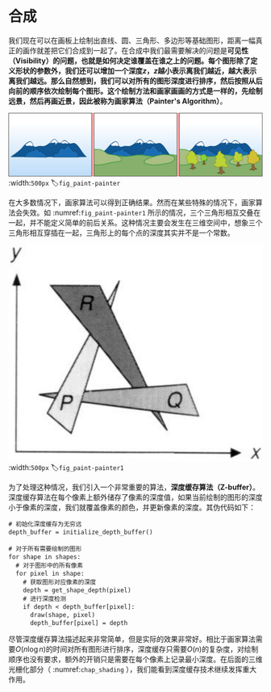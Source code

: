 # 合成

我们现在可以在画板上绘制出直线、圆、三角形、多边形等基础图形，距离一幅真正的画作就差把它们合成到一起了。在合成中我们最需要解决的问题是**可见性（Visibility）**的问题，也就是如何决定谁覆盖在谁之上的问题。每个图形除了定义形状的参数外，我们还可以增加一个深度$z$，$z$越小表示离我们越近，越大表示离我们越远。那么自然想到，我们可以对所有的图形深度进行排序，然后按照从后向前的顺序依次绘制每个图形。这个绘制方法和画家画画的方式是一样的，先绘制远景，然后再画近景，因此被称为**画家算法（Painter's Algorithm）**。

![画家算法](../../img/drawing-2d/painter.png)
:width:`500px`
:label:`fig_paint-painter`

在大多数情况下，画家算法可以得到正确结果。然而在某些特殊的情况下，画家算法会失效。如 :numref:`fig_paint-painter1` 所示的情况，三个三角形相互交叠在一起，并不能定义简单的前后关系。这种情况主要会发生在三维空间中，想象三个三角形相互穿插在一起，三角形上的每个点的深度其实并不是一个常数。

![画家算法无法解决的情况](../../img/drawing-2d/painter1.png)
:width:`500px`
:label:`fig_paint-painter1`

为了处理这种情况，我们引入一个非常重要的算法，**深度缓存算法（Z-buffer）**。深度缓存算法在每个像素上额外储存了像素的深度值，如果当前绘制的图形的深度小于像素的深度，我们就覆盖像素的颜色，并更新像素的深度。其伪代码如下：

```{.python}
# 初始化深度缓存为无穷远
depth_buffer = initialize_depth_buffer()

# 对于所有需要绘制的图形
for shape in shapes:
  # 对于图形中的所有像素
  for pixel in shape:
    # 获取图形对应像素的深度
    depth = get_shape_depth(pixel)
    # 进行深度检测
    if depth < depth_buffer[pixel]:
      draw(shape, pixel)
      depth_buffer[pixel] = depth
```

尽管深度缓存算法描述起来非常简单，但是实际的效果非常好。相比于画家算法需要$O(n\log n)$的时间对所有图形进行排序，深度缓存只需要$O(n)$的复杂度，对绘制顺序也没有要求，额外的开销只是需要在每个像素上记录最小深度。在后面的三维光栅化部分（ :numref:`chap_shading` ），我们能看到深度缓存技术继续发挥重大作用。



